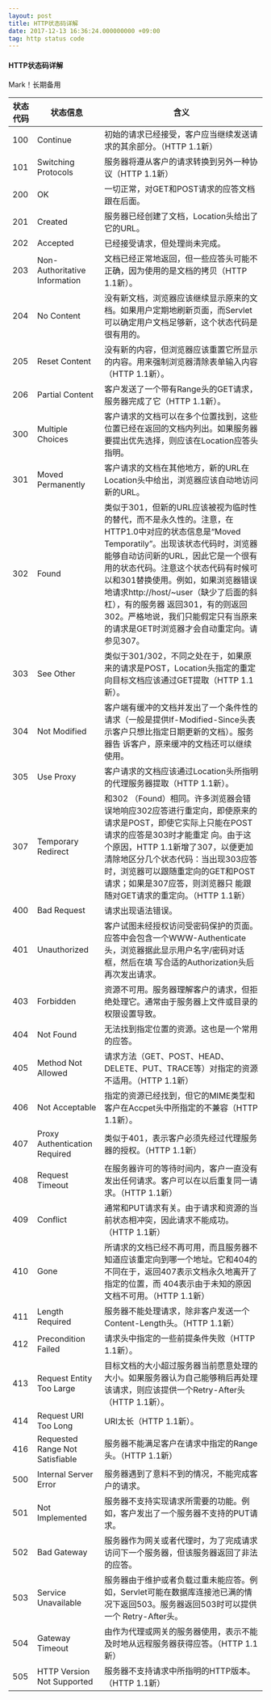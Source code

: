 ```yaml
---
layout: post
title: HTTP状态码详解
date: 2017-12-13 16:36:24.000000000 +09:00
tag: http status code
---
```


#### HTTP状态码详解

Mark！长期备用


| 状态代码 | 状态信息 |	含义
| -------------- | -------- | -----------------------------------------|
| 100 |	Continue |	初始的请求已经接受，客户应当继续发送请求的其余部分。（HTTP 1.1新） |
| 101 |	Switching Protocols |	服务器将遵从客户的请求转换到另外一种协议（HTTP 1.1新） |
| 200 |	OK |	一切正常，对GET和POST请求的应答文档跟在后面。 |
| 201 |	Created |	服务器已经创建了文档，Location头给出了它的URL。 |
| 202 |	Accepted |	已经接受请求，但处理尚未完成。 |
| 203 |	Non-Authoritative Information |	文档已经正常地返回，但一些应答头可能不正确，因为使用的是文档的拷贝（HTTP 1.1新）。 |
| 204 |	No Content |	没有新文档，浏览器应该继续显示原来的文档。如果用户定期地刷新页面，而Servlet可以确定用户文档足够新，这个状态代码是很有用的。 |
| 205 |	Reset Content |	没有新的内容，但浏览器应该重置它所显示的内容。用来强制浏览器清除表单输入内容（HTTP 1.1新）。 |
| 206 |	Partial Content |	客户发送了一个带有Range头的GET请求，服务器完成了它（HTTP 1.1新）。 |
| 300 |	Multiple Choices |	客户请求的文档可以在多个位置找到，这些位置已经在返回的文档内列出。如果服务器要提出优先选择，则应该在Location应答头指明。 |
| 301 |	Moved Permanently |	客户请求的文档在其他地方，新的URL在Location头中给出，浏览器应该自动地访问新的URL。 |
| 302 |	Found |	类似于301，但新的URL应该被视为临时性的替代，而不是永久性的。注意，在HTTP1.0中对应的状态信息是“Moved Temporatily”。出现该状态代码时，浏览器能够自动访问新的URL，因此它是一个很有用的状态代码。注意这个状态代码有时候可以和301替换使用。例如，如果浏览器错误地请求http://host/~user（缺少了后面的斜杠），有的服务器 返回301，有的则返回302。严格地说，我们只能假定只有当原来的请求是GET时浏览器才会自动重定向。请参见307。 |
| 303 |	See Other |	类似于301/302，不同之处在于，如果原来的请求是POST，Location头指定的重定向目标文档应该通过GET提取（HTTP 1.1新）。 |
| 304 |	Not Modified |	客户端有缓冲的文档并发出了一个条件性的请求（一般是提供If-Modified-Since头表示客户只想比指定日期更新的文档）。服务器告 诉客户，原来缓冲的文档还可以继续使用。 |
| 305 |	Use Proxy |	客户请求的文档应该通过Location头所指明的代理服务器提取（HTTP 1.1新）。 |
| 307 |	Temporary Redirect |	和302 （Found）相同。许多浏览器会错误地响应302应答进行重定向，即使原来的请求是POST，即使它实际上只能在POST请求的应答是303时才能重定 向。由于这个原因，HTTP 1.1新增了307，以便更加清除地区分几个状态代码：当出现303应答时，浏览器可以跟随重定向的GET和POST请求；如果是307应答，则浏览器只 能跟随对GET请求的重定向。（HTTP 1.1新） |
| 400 |	Bad Request |	请求出现语法错误。 |
| 401 |	Unauthorized |	客户试图未经授权访问受密码保护的页面。应答中会包含一个WWW-Authenticate头，浏览器据此显示用户名字/密码对话框，然后在填 写合适的Authorization头后再次发出请求。 |
| 403 |	Forbidden |	资源不可用。服务器理解客户的请求，但拒绝处理它。通常由于服务器上文件或目录的权限设置导致。 |
| 404 |	Not Found |	无法找到指定位置的资源。这也是一个常用的应答。 |
| 405 |	Method Not Allowed |	请求方法（GET、POST、HEAD、DELETE、PUT、TRACE等）对指定的资源不适用。（HTTP 1.1新） |
| 406 |	Not Acceptable |	指定的资源已经找到，但它的MIME类型和客户在Accpet头中所指定的不兼容（HTTP 1.1新）。 |
| 407 |	Proxy Authentication Required |	类似于401，表示客户必须先经过代理服务器的授权。（HTTP 1.1新） |
| 408 |	Request Timeout |	在服务器许可的等待时间内，客户一直没有发出任何请求。客户可以在以后重复同一请求。（HTTP 1.1新） |
| 409 |	Conflict |	通常和PUT请求有关。由于请求和资源的当前状态相冲突，因此请求不能成功。（HTTP 1.1新） |
| 410 |	Gone |	所请求的文档已经不再可用，而且服务器不知道应该重定向到哪一个地址。它和404的不同在于，返回407表示文档永久地离开了指定的位置，而 404表示由于未知的原因文档不可用。（HTTP 1.1新） |
| 411 |	Length Required |	服务器不能处理请求，除非客户发送一个Content-Length头。（HTTP 1.1新） |
| 412 |	Precondition Failed |	请求头中指定的一些前提条件失败（HTTP 1.1新）。 |
| 413 |	Request Entity Too Large |	目标文档的大小超过服务器当前愿意处理的大小。如果服务器认为自己能够稍后再处理该请求，则应该提供一个Retry-After头（HTTP 1.1新）。 |
| 414 |	Request URI Too Long |	URI太长（HTTP 1.1新）。 |
| 416 |	Requested Range Not Satisfiable |	服务器不能满足客户在请求中指定的Range头。（HTTP 1.1新） |
| 500 |	Internal Server Error |	服务器遇到了意料不到的情况，不能完成客户的请求。 |
| 501 |	Not Implemented |	服务器不支持实现请求所需要的功能。例如，客户发出了一个服务器不支持的PUT请求。 |
| 502 |	Bad Gateway |	服务器作为网关或者代理时，为了完成请求访问下一个服务器，但该服务器返回了非法的应答。 |
| 503 |	Service Unavailable |	服务器由于维护或者负载过重未能应答。例如，Servlet可能在数据库连接池已满的情况下返回503。服务器返回503时可以提供一个 Retry-After头。 |
| 504 |	Gateway Timeout |	由作为代理或网关的服务器使用，表示不能及时地从远程服务器获得应答。（HTTP 1.1新） |
| 505 |	HTTP Version Not Supported |	服务器不支持请求中所指明的HTTP版本。（HTTP 1.1新） |


